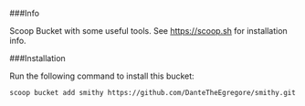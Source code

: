 ###Info

Scoop Bucket with some useful tools. See https://scoop.sh for installation info.

###Installation

Run the following command to install this bucket: 

`scoop bucket add smithy https://github.com/DanteTheEgregore/smithy.git`
